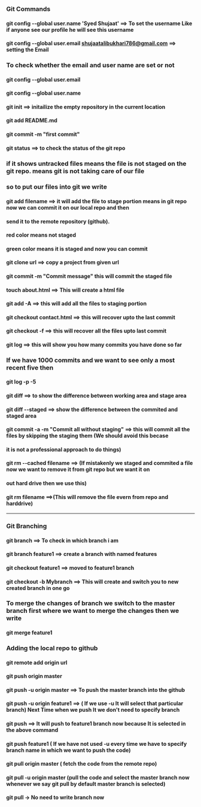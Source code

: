 ### Git Commands
 

#### git config --global user.name 'Syed Shujaat' ==> To set the username Like if anyone see our profile he will see this username

#### git config --global user.email shujaatalibukhari786@gmail.com ==> setting the Email


### To check whether the email and user name are set or not
#### git config --global user.email
#### git config --global user.name


#### git init ==> initailize the empty repository in the current location
#### git add README.md 
#### git commit -m "first commit"  

#### git status ==> to check the status of the git repo

### if it shows untracked files means the file is not staged on the git repo. means git is not taking care of our file
### so to put our files into git we write

#### git add filename ==>  it will add the file to stage portion means in git repo now we can commit it on our local repo and then
#### send it to the remote repository (github).

#### red color means not staged 
#### green color means it is staged and now you can commit

#### git clone url ==> copy a project from given url

#### git commit -m "Commit message" this will commit the staged file

#### touch about.html ==> This will create a html file

#### git add -A ==> this will add all the files to staging portion

#### git checkout contact.html ==> this will recover upto the last commit
#### git checkout -f ==> this will recover all the files upto last commit


#### git log ==> this will show you how many commits you have done so far

### If we have 1000 commits and we want to see only a most recent five then 

#### git log -p -5

#### git diff ==> to show the difference between working area and stage area

#### git diff --staged ==> show the difference between the commited and staged area

#### git commit -a -m "Commit all without staging" ==> this will commit all the files by skipping the staging them (We should avoid this becase
#### it is not a professional approach to do things)

#### git rm --cached filename ==> (If mistakenly we staged and commited a file now we want to remove it from git repo but we want it on 
#### out hard drive then we use this)

#### git rm filename ==>(This will remove the file evern from repo and harddrive)

-----------------------------------------------------------------------------
### Git Branching

#### git branch  ==> To check in which branch i am 

#### git branch feature1 ==> create a branch with named features

#### git checkout feature1 ==> moved to feature1 branch

#### git checkout -b Mybranch ==> This will create and switch you to new created branch in one go

### To merge the changes of branch we switch to the master branch first where we want to merge the changes then we write
#### git merge feature1

### Adding the local repo to github  

#### git remote add origin url

#### git push origin master

#### git push -u origin master ==> To push the master branch into the github

#### git push -u origin feature1 ==> ( If we use -u It will select that particular branch) Next Time when we push It we don't need to specify branch
#### git push ==> It will push to feature1 branch now because It is selected in the above command

#### git push feature1 ( If we have not used -u every time we have to specify branch name in which we want to push the code)

#### git pull origin master ( fetch the code from the remote repo)

#### git pull -u origin master (pull the code and select the master branch now whenever we say git pull by default master branch is selected)
#### git pull -> No need to write branch now





